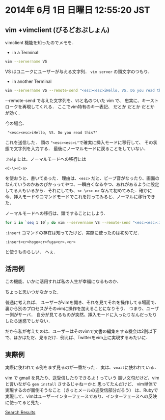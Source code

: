 2014年  6月  1日 日曜日 12:55:20 JST
===

vim +vimclient (びるどおぷしょん)
---------------------------------

vimclient 機能を知ったのでメモを．

- in a Terminal

```bash
vim --servername VS
```

VS はユニークにユーザーが与える文字列．
`vim server` の頭文字のつもり．

- in another Terminal

```bash
vim --servername VS --remote-send "<esc><esc>iHello, VS. Do you read this?"
```

--remote-send で与えた文字列を、`VS`と名のついた vim で、
忠実に、キーストロークを再現してくれる．
ここでvim特有のキー表記、<esc> だとか <cr> だとか <C-n> だとか
が効く．

今の場合、

```vim
 "<esc><esc>iHello, VS. Do you read this?"
```

これを送信した．
頭の `"<esc><esc>i"`で確実に挿入モードに移行して、
その状態で文字列を入力する．
最後にノーマルモードに戻ることをしていない．

`:help` には、ノーマルモードへの移行には

```vim
<C-\><C-n>
```

を使おうと、書いてあった．
理由は、`<esc>` だと、ビープ音がなったり、画面のなんていうのかあのぴかっってやつ、一瞬白くなるやつ、あれがあるように設定してる人もいるから．それにしても、`<c-\><c-n>` なんて初めてみた．確かに今、挿入モードやコマンドモードでこれを打ってみると、ノーマルに移行できた．

ノーマルモードへの移行は、頭ですることにしよう．

```bash
for i in `seq 1 10`; do vim --servername VS --remote-send "<esc><esc>:insert<cr>${i}<cr>."; done
```

`:insert` コマンドの存在は知ってたけど、実際に使ったのは初めてだ．

```vim
:insert<cr>hoge<cr>fuga<cr>.<cr>
```

と使うものらしい．
へぇ．

活用例
---

この機能、いかに活用すれば私の人生が幸福になるものか．

ちょっと思いつかなかった．

普通に考えれば、
ユーザーがvimを開き、それを見てそれを操作してる場面で、裏から別のプロセスがそのvimに操作を加えることになりそう．
つまり、ユーザー側がサーバ．
自分が見てるものが突然、挿入モードに入ったりなんだったりしたら迷惑でしかない．

だから私が考えたのは、ユーザーはそのvimで文書の編集をする機会は2割以下で、ほかはただ、見るだけ．例えば、Twitterをvim上に実現するみたいに．

実際例
---

実際に使われてる例をまず見るのが一番だった．
実は、`vmail`に使われている．

vim で gmail を見たり、送受信したりできるよ！っていう
謳い文句だけど、vimと言いながら `gem install` させるじゃねーかと
思ってたんだけど、
vim単体で実現するのが面倒そうなこと（きっとメールの送受信部分だろう）
は、Rubyで実現して、vimはユーザーインターフェースであり、インターフェースへの反映に使ってると見た．

[Search Results](https://github.com/danchoi/vmail/search?q=servername&ref=cmdform)
